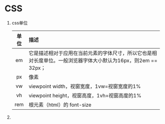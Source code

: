 # CSS

1. css单位

   | 单位 | 描述                                                         |
   | :--: | :----------------------------------------------------------- |
   |  em  | 它是描述相对于应用在当前元素的字体尺寸，所以它也是相对长度单位。一般浏览器字体大小默认为16px，则2em == 32px； |
   |  px  | 像素                                                         |
   |  vw  | viewpoint width，视窗宽度，1vw=视窗宽度的1%                  |
   |  vh  | viewpoint height，视窗高度，1vh=视窗高度的1%                 |
   | rem  | 根元素（html）的 font-size                                   |

2. 